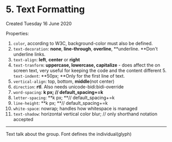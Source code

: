 # 5. Text Formatting
Created Tuesday 16 June 2020

Properties:
1. `color`, according to W3C, background-color must also be defined.
2. `text-decoration`: **none**, **line-through**, **overline**, **underline. **Don't underline links.
3. `text-align`: **left**, **center** or **right**
4. `text-tranform`: **uppercase, lowercase, capitalize** - does affect the on screen text, very useful for keeping the code and the content different 5.` text-indent`: **50px; **Only for the first line of text.
5. `vertical-align`: top, bottom, **middle**(not center)
6. `direction`: **rtl**. Also needs unicode-bidi:bidi-override
7. `word-spacing`: **k px; **//** default_spacing+=k**
8. `letter-spacing`: **k px; **// default_spacing+=k
9. `line-height`: **k px; **// default_spacing+=k
10. `white-space`: nowrap; handles how whitespace is managed
11. `text-shadow`: horizontal vertical color blur; // only shorthand notation accepted

---

Text talk about the group. Font defines the individual(glyph)
